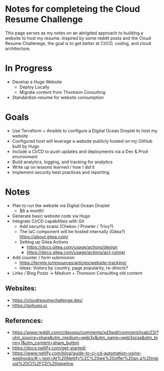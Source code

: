 # Notes for completeing the Cloud Resume Challenge  
This page serves as my notes on an abrigded approach to building a website to host my resume. Inspired by some reddit posts and the Cloud Resume Challenege, the goal is to get better at CI/CD, coding, and cloud architecture. 

# In Progress
* Develop a Huge Website
  * Deploy Locally
  * Migrate content from Thoreson Consulting
* Standardize resume for website consumption

# Goals 
* Use Terraform + Ansible to configure a Digital Ocean Droplet to host my website
* Configured host will leverage a website publicly hosted on my GitHub built by Hugo
* Include a CI/CD to push updates and deployments via a Dev & Prod environment
* Build analytics, logging, and tracking for analytics
* Write up on lessons learned / how I did it
* Implement security best practices and reporting

# Notes
* Plan to run the website via Digital Ocean Droplet
  * $6 a month! 
* Generate basic website code via Hugo
* Integrate CI/CD capabilities with Git
  * Add security scans (Chekov / Prowler / Trivy?)
  * The IaC component will be hosted internally (Gitea?) https://about.gitea.com/
  * Setting up Gitea Actions
    * https://docs.gitea.com/usage/actions/design
    * https://docs.gitea.com/usage/actions/act-runner
* Add counter / form submission
  * https://termly.io/resources/articles/website-tracking/ 
  * Ideas: Vistors by country, page popularity, re-directs? 
* Links / Blog Posts -> Medium + Thoreson Consulting old content

## Websites: 
* https://cloudresumechallenge.dev/
* https://gohugo.io

## References: 
* https://www.reddit.com/r/devops/comments/xd3wdl/comment/ioabi23/?utm_source=share&utm_medium=web3x&utm_name=web3xcss&utm_term=1&utm_content=share_button
* https://docs.netlify.com/get-started/
* https://www.netlify.com/blog/guide-to-ci-cd-automation-using-webhooks/#:~:text=At%20Netlify%2C%20we%20offer%20an,a%20robust%20CI%2FCD%20pipeline.
